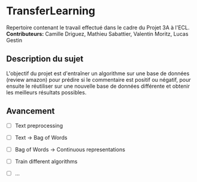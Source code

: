 # TransferLearning
Repertoire contenant le travail effectué dans le cadre du Projet 3A à l'ECL. <br />
**Contributeurs:** Camille Driguez, Mathieu Sabattier, Valentin Moritz, Lucas Gestin
## Description du sujet
L'objectif du projet est d'entraîner un algorithme sur une base de données (review amazon) pour prédire si le commentaire est positif ou négatif, pour ensuite le réutiliser sur une nouvelle base de données différente et obtenir les meilleurs résultats possibles.

## Avancement
- [ ] Text preprocessing
- [ ] Text -> Bag of Words
- [ ] Bag of Words -> Continuous representations
- [ ] Train different algorithms
- [ ] ...

